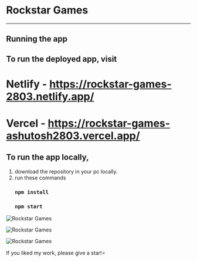 # Rockstar Games
---
## Running the app

## To run the deployed app, visit 
# Netlify - https://rockstar-games-2803.netlify.app/
# Vercel  - https://rockstar-games-ashutosh2803.vercel.app/

## To run the app locally, 

1.  download the repository in your pc locally.
2.  run these commands
    ### `npm install`
    ### `npm start`

![Rockstar Games](https://user-images.githubusercontent.com/40117155/229418971-689453f1-3a66-4127-b6d6-d5a765fa025e.png)

![Rockstar Games](https://user-images.githubusercontent.com/40117155/229419001-4726b892-ccc6-40fa-b81c-a1abb04240c2.png)

![Rockstar Games](https://user-images.githubusercontent.com/40117155/229418990-95588e90-6d5c-4b01-95ef-d6b61441f718.png)

If you liked my work, please give a star!⭐️
